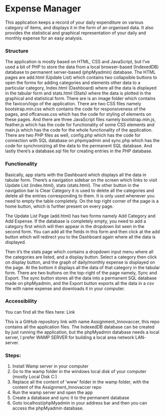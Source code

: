 # Expense Manager

This application keeps a record of your daily expenditure on various category of items, and
displays it in the form of an organised data. It also provides the statistical and graphical
representation of your daily and monthly expense for an easy analysis.

### Structure
The application is mostly based on HTML, CSS and JavaScript, but I’ve used a bit of PHP to store the
data from a local browser-based (IndexedDB) database to permanent server-based (phpMyadmin)
database. The HTML pages are add.html (Update List) which contains two collapsible buttons to open
the forms for adding categories and elements other data to a particular category, Index.html
(Dashboard) where all the data is displayed in the tabular form and stats.html (Stats) where the data
is plotted in the graphical and statistical form. There are is an image folder which contains the
favicon/logo of the application. There are two CSS files namely bootstrap.min.css which contains the
code for responsiveness of the pages, and offcanvas.css which has the code for styling of elements on
these pages. And there are three JavaScript files namely bootstrap.min.js, feather.js which has the
code for functionality of some CSS elements and main.js which has the code for the whole
functionality of the application. There are two PHP files as well, config.php which has the code for
connection with SQL database on phpmyadmin and sync.php which has the code for synchronizing all
the data to the permanent SQL database. And lastly there’s a database.sql file for creating entries in
the PHP database.

### Functionality


Basically, app starts with the Dashboard which displays all the data in tabular form. There’s a
navigation sidebar on the screen which links to visit Update List (index.html), stats (stats.html). The
other button in the navigation bar is Clear Category it is used to delete all the categories and delete
all the entries corresponding to them. It is only used whenever you need to empty the table
completely. On the top right corner of the page is a home button, which is further present on every
page.

The Update List Page (add.html) has two forms namely Add Category and Add Expense. If the
database is completely empty, you need to add a category first which will then appear in the
dropdown list seen in the second form. You can add all the fields in this form and then click at the add
button which will redirect you to the Dashboard again where all the data is displayed.


Then it’s the stats page which contains a dropdown input menu where all the categories are listed,
and a display button. Select a category then click on display button, and the graph of daily/monthly
expense is displayed on the page. At the bottom it displays all the data of that category in the tabular
form. There are two buttons on the top-right of the page namely, Sync and Export. The sync button
stores all the data into a permanent SQL database made on phpMyadmin, and the Export button
exports all the data in a csv file with name expense and downloads it in your computer.

### Accessibility
You can find all the files here:  Link

This is a GitHub repository link with name Assignment_Innovaccer, this repo contains all the
application files. The IndexedDB database can be created by just running the application, but the
phpMyadmin database needs a local server, I prefer WAMP SERVER for building a local area network
LAN- server.

### Steps: 
1. Install Wamp server in your computer 
2. Go to the wamp folder in the windows local disk of your computer (mostly Local Disk C:) 
3. Replace all the content of ‘www’ folder in the wamp folder, with the content of the Assignment_Innovaccer repo 
4. Run the wamp server and open the app 
5. Create a database and sync it to the permanent database 
6. Goto localhost/phpMyadmin in your address bar and then you can access the phpMyadmin database.


